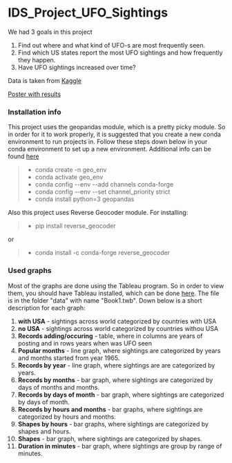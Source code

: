# IDS_Project_UFO_Sightings

We had 3 goals in this project
1. Find out where and what kind of UFO-s are most frequently seen.
2. Find which US states report the most UFO sightings and how frequently they happen.
3. Have UFO sightings increased over time?

Data is taken from [ Kaggle ](https://www.kaggle.com/mysarahmadbhat/ufo-sightings?fbclid=IwAR39rZKoKOsv4znQwIEdm1BoeK5sMJ83QorBJ7qFSsulW-JIdgQPA051zN4)

[ Poster with results ](UFO_sightings.pdf)

### Installation info
This project uses the geopandas module, which is a pretty picky module. So in order for it to work properly, it is suggested that you create a new conda environment to run projects in. Follow these steps down below in your conda environment to set up a new environment. Additional info can be found [here](https://geopandas.org/en/stable/getting_started/install.html)                                                                                             
 > - conda create -n geo_env
 > - conda activate geo_env
 > - conda config --env --add channels conda-forge
 > - conda config --env --set channel_priority strict
 > - conda install python=3 geopandas

Also this project uses Reverse Geocoder module. For installing:
> - pip install reverse_geocoder

or

> - conda install -c conda-forge reverse_geocoder

### Used graphs

Most of the graphs are done using the Tableau program. So in order to view them, you should have Tableau installed, which can be done [here](https://www.tableau.com/). The file is in the folder "data" with name "Book1.twb". Down below is a short description for each graph:

1. **with USA** - sightings across world categorized by countries with USA
2. **no USA** - sightings across world categorized by countries withou USA
3. **Records adding/occuring** - table, where in columns are years of posting and in rows years when was UFO seen
4. **Popular months** - line graph, where sightings are categorized by years and months started from year 1965. 
5. **Records by year** - line graph, where sightings are are categorized by years.
6. **Records by months** - bar graph, where sightings are categorized by days of months and months.
7. **Records by days of month** - bar graph, where sightings are categorized by days of month.
8. **Records by hours and months** - bar graphs, where sightings are categorized by hours and months.
9. **Shapes by hours** - bar graphs, where sightings are categorized by shapes and hours.
10. **Shapes** - bar graph, where sightings are categorized by shapes.
11. **Duration in minutes** - bar graph, where sightings are group by range of minutes.

